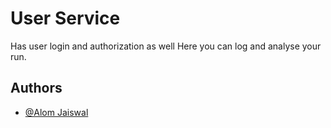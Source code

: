 
# User Service
Has user login and authorization as well
Here you can log and analyse your run. 


## Authors

- [@Alom Jaiswal](https://github.com/alom2407)

